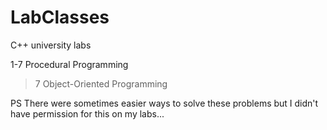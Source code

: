 # LabClasses

C++ university labs

1-7 Procedural Programming
>7 Object-Oriented Programming

PS There were sometimes easier ways to solve these problems but I didn't have permission for this on my labs... 